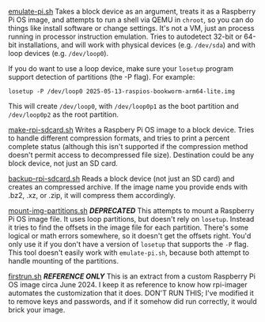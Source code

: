[emulate-pi.sh](emulate-pi.sh) Takes a block device as an argument, treats it as a Raspberry Pi OS image, and attempts to run a shell via QEMU in `chroot`, so you can do things like install software or change settings. It's not a VM, just an process running in processor instruction emulation. Tries to autodetect 32-bit or 64-bit installations, and will work with physical devices (e.g. `/dev/sda`) and with loop devices (e.g. `/dev/loop0`). 

If you do want to use a loop device, make sure your `losetup` program support detection of partitions (the -P flag). For example: 

	losetup -P /dev/loop0 2025-05-13-raspios-bookworm-arm64-lite.img

This will create `/dev/loop0`, with `/dev/loop0p1` as the boot partition and `/dev/loop0p2` as the root partition.

[make-rpi-sdcard.sh](make-rpi-sdcard.sh) Writes a Raspbery Pi OS image to a block device. Tries to handle different compression formats, and tries to print a percent complete status (although this isn't supported if the compression method doesn't permit access to decompressed file size). Destination could be any block device, not just an SD card.

[backup-rpi-sdcard.sh](backup-rpi-sdcard.sh) Reads a block device (not just an SD card) and creates an compressed archive. If the image name you provide ends with .bz2, .xz, or .zip, it will compress them accordingly.

[mount-img-partitions.sh](mount-img-partitions.sh) ***DEPRECATED*** This attempts to mount a Raspberry Pi OS image file. It uses loop partitions, but doesn't rely on `losetup`. Instead it tries to find the offsets in the image file for each partition. There's some logical or math errors somewhere, so it doesn't get the offsets right. You'd only use it if you don't have a version of `losetup` that supports the `-P` flag. This tool doesn't easily work with `emulate-pi.sh`, because both attempt to handle mounting of the partitions.

[firstrun.sh](firstrun.sh) ***REFERENCE ONLY*** This is an extract from a custom Raspberry Pi OS image circa June 2024. I keep it as reference to know how rpi-imager automates the customization that it does. DON'T RUN THIS; I've modified it to remove keys and passwords, and if it somehow did run correctly, it would brick your image.
